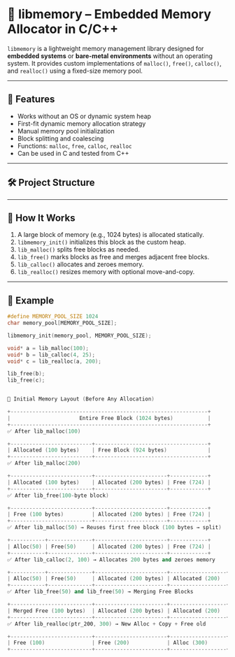 # 🧠 libmemory – Embedded Memory Allocator in C/C++

`libmemory` is a lightweight memory management library designed for **embedded systems** or **bare-metal environments** without an operating system. It provides custom implementations of `malloc()`, `free()`, `calloc()`, and `realloc()` using a fixed-size memory pool.

---

## 🚀 Features

- Works without an OS or dynamic system heap
- First-fit dynamic memory allocation strategy
- Manual memory pool initialization
- Block splitting and coalescing
- Functions: `malloc`, `free`, `calloc`, `realloc`
- Can be used in C and tested from C++

---

## 🛠️ Project Structure




---

## 🧪 How It Works

1. A large block of memory (e.g., 1024 bytes) is allocated statically.
2. `libmemory_init()` initializes this block as the custom heap.
3. `lib_malloc()` splits free blocks as needed.
4. `lib_free()` marks blocks as free and merges adjacent free blocks.
5. `lib_calloc()` allocates and zeroes memory.
6. `lib_realloc()` resizes memory with optional move-and-copy.

---

## 🧵 Example

```cpp
#define MEMORY_POOL_SIZE 1024
char memory_pool[MEMORY_POOL_SIZE];

libmemory_init(memory_pool, MEMORY_POOL_SIZE);

void* a = lib_malloc(100);
void* b = lib_calloc(4, 25);
void* c = lib_realloc(a, 200);

lib_free(b);
lib_free(c);


🧠 Initial Memory Layout (Before Any Allocation)

+---------------------------------------------------------------+
|                      Entire Free Block (1024 bytes)           |
+---------------------------------------------------------------+
✅ After lib_malloc(100)

+--------------------------+------------------------------------+
| Allocated (100 bytes)    | Free Block (924 bytes)             |
+--------------------------+------------------------------------+
✅ After lib_malloc(200)

+--------------------------+-----------------------+------------+
| Allocated (100 bytes)    | Allocated (200 bytes) | Free (724) |
+--------------------------+-----------------------+------------+
✅ After lib_free(100-byte block)

+--------------------------+-----------------------+------------+
| Free (100 bytes)         | Allocated (200 bytes) | Free (724) |
+--------------------------+-----------------------+------------+
✅ After lib_malloc(50) → Reuses first free block (100 bytes → split)

+-----------+--------------+-----------------------+------------+
| Alloc(50) | Free(50)     | Allocated (200 bytes) | Free (724) |
+-----------+--------------+-----------------------+------------+
✅ After lib_calloc(2, 100) → Allocates 200 bytes and zeroes memory

+-----------+--------------+-----------------------+------------------+--------+
| Alloc(50) | Free(50)     | Allocated (200 bytes) | Allocated (200)  | Free   |
+-----------+--------------+-----------------------+------------------+--------+
✅ After lib_free(50) and lib_free(50) → Merging Free Blocks

+--------------------------+-----------------------+------------------+--------+
| Merged Free (100 bytes)  | Allocated (200 bytes) | Allocated (200)  | Free   |
+--------------------------+-----------------------+------------------+--------+
✅ After lib_realloc(ptr_200, 300) → New Alloc + Copy + Free old

+--------------------------+-----------------------+------------------+----------------+
| Free (100)               | Free (200)            | Alloc (300)      | Free (remaining)|
+--------------------------+-----------------------+------------------+----------------+
